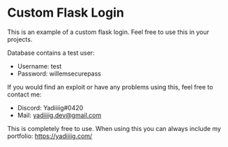 # Custom Flask Login


This is an example of a custom flask login. Feel free to use this in your projects.

Database contains a test user:
  - Username: test
  - Password: willemsecurepass

If you would find an exploit or have any problems using this, feel free to contact me:
  - Discord: Yadiiiig#0420
  - Mail: yadiiiig.dev@gmail.com

This is completely free to use. 
When using this you can always include my portfolio:
https://yadiiiig.com/
